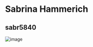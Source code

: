 # Sabrina Hammerich
## sabr5840
![image](https://user-images.githubusercontent.com/113180288/215463613-dd263651-392c-42fd-b8dc-902d8ade98b6.png)
